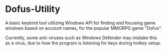 # Dofus-Utility
A basic keybind tool utilizing Windows API for finding and focusing game windows based on account names, for the popular MMORPG game "Dofus".

Currently, some anti-viruses such as Windows Defender may mistake this as a virus, due to how the program is listening for keys during hotkey setup.
